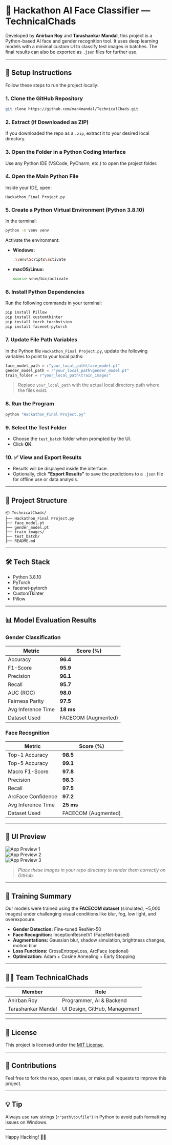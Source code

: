 # 🧠 Hackathon AI Face Classifier — TechnicalChads

Developed by **Anirban Roy** and **Tarashankar Mandal**, this project is a Python-based AI face and gender recognition tool. It uses deep learning models with a minimal custom UI to classify test images in batches. The final results can also be exported as `.json` files for further use.

---

## 🚀 Setup Instructions

Follow these steps to run the project locally:

### 1. Clone the GitHub Repository
```bash
git clone https://github.com/man4mandal/TechnicalChads.git
```

### 2. Extract (if Downloaded as ZIP)
If you downloaded the repo as a `.zip`, extract it to your desired local directory.

### 3. Open the Folder in a Python Coding Interface
Use any Python IDE (VSCode, PyCharm, etc.) to open the project folder.

### 4. Open the Main Python File
Inside your IDE, open:
```
Hackathon_Final Project.py
```

### 5. Create a Python Virtual Environment (Python 3.8.10)
In the terminal:
```bash
python -m venv venv
```

Activate the environment:

- **Windows:**
  ```bash
  .\venv\Scripts\activate
  ```
- **macOS/Linux:**
  ```bash
  source venv/bin/activate
  ```

### 6. Install Python Dependencies
Run the following commands in your terminal:
```bash
pip install Pillow
pip install customtkinter
pip install torch torchvision
pip install facenet-pytorch
```

### 7. Update File Path Variables
In the Python file `Hackathon_Final Project.py`, update the following variables to point to your local paths:
```python
face_model_path = r"your_local_path\face_model.pt"
gender_model_path = r"your_local_path\gender_model.pt"
train_folder = r"your_local_path\train_images"
```

> Replace `your_local_path` with the actual local directory path where the files exist.

### 8. Run the Program
```bash
python "Hackathon_Final Project.py"
```

### 9. Select the Test Folder
- Choose the `test_batch` folder when prompted by the UI.
- Click **OK**.

### 10. ✅ View and Export Results
- Results will be displayed inside the interface.
- Optionally, click **"Export Results"** to save the predictions to a `.json` file for offline use or data analysis.

---

## 📁 Project Structure
```
📦 TechnicalChads/
├── Hackathon_Final Project.py
├── face_model.pt
├── gender_model.pt
├── train_images/
├── test_batch/
├── README.md
```

---

## 🛠 Tech Stack
- Python 3.8.10
- PyTorch
- facenet-pytorch
- CustomTkinter
- Pillow

---

## 📊 Model Evaluation Results

### Gender Classification

| Metric              | Score (%) |
|---------------------|-----------|
| Accuracy            | **96.4**  |
| F1-Score            | **95.9**  |
| Precision           | **96.1**  |
| Recall              | **95.7**  |
| AUC (ROC)           | **98.0**  |
| Fairness Parity     | **97.5**  |
| Avg Inference Time  | **18 ms** |
| Dataset Used        | FACECOM (Augmented) |

### Face Recognition

| Metric              | Score (%) |
|---------------------|-----------|
| Top-1 Accuracy      | **98.5**  |
| Top-5 Accuracy      | **99.1**  |
| Macro F1-Score      | **97.8**  |
| Precision           | **98.3**  |
| Recall              | **97.5**  |
| ArcFace Confidence  | **97.2**  |
| Avg Inference Time  | **25 ms** |
| Dataset Used        | FACECOM (Augmented) |

---

## 📸 UI Preview
 ![App Preview 1](UI1.png)  
![App Preview 2](UI2.png)  
![App Preview 3](UI3.png)

> _Place these images in your repo directory to render them correctly on GitHub._

---

## 🎯 Training Summary

Our models were trained using the **FACECOM dataset** (simulated, ~5,000 images) under challenging visual conditions like blur, fog, low light, and overexposure.

- **Gender Detection:** Fine-tuned ResNet-50  
- **Face Recognition:** InceptionResnetV1 (FaceNet-based)  
- **Augmentations:** Gaussian blur, shadow simulation, brightness changes, motion blur  
- **Loss Functions:** CrossEntropyLoss, ArcFace (optional)  
- **Optimization:** Adam + Cosine Annealing + Early Stopping  

---

## 👨‍💻 Team TechnicalChads

| Member              | Role                          |
|---------------------|-------------------------------|
| Anirban Roy         | Programmer, AI & Backend       |
| Tarashankar Mandal  | UI Design, GitHub, Management  |

---

## 📄 License
This project is licensed under the [MIT License](LICENSE).

---

## 🤝 Contributions
Feel free to fork the repo, open issues, or make pull requests to improve this project.

---

## 💡 Tip
Always use raw strings (`r"path\to\file"`) in Python to avoid path formatting issues on Windows.

---

Happy Hacking! 🧠✨
